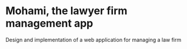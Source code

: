 # Mohami, the lawyer firm management app
Design and implementation of a web application for managing a law firm